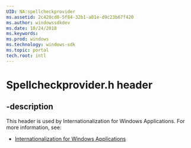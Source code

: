 ```yaml
---
UID: NA:spellcheckprovider
ms.assetid: 2c428cd0-5f84-32b1-a81e-d9c23b67f420
ms.author: windowssdkdev
ms.date: 10/24/2018
ms.keywords: 
ms.prod: windows
ms.technology: windows-sdk
ms.topic: portal
tech.root: intl
---
```


# Spellcheckprovider.h header


## -description


This header is used by Internationalization for Windows Applications. For more information, see:

- [Internationalization for Windows Applications](../_intl)
